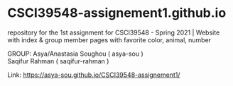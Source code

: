 # CSCI39548-assignement1.github.io
repository for the 1st assignment for CSCI39548 - Spring 2021 | Website with index &amp; group member pages with favorite color, animal, number

GROUP:
Asya/Anastasia Soughou ( asya-sou ) <br/>
Saqifur Rahman ( saqifur-rahman )

Link: https://asya-sou.github.io/CSCI39548-assignement1/
